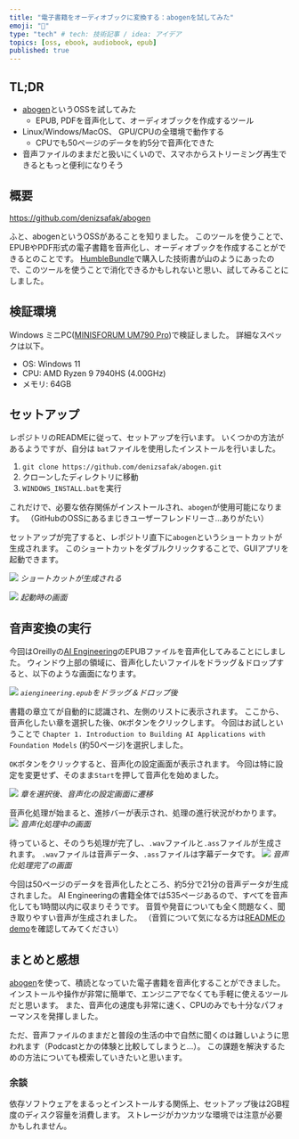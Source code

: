 ```yaml
---
title: "電子書籍をオーディオブックに変換する：abogenを試してみた"
emoji: "📖"
type: "tech" # tech: 技術記事 / idea: アイデア
topics: [oss, ebook, audiobook, epub]
published: true
---
```


## TL;DR
- [abogen](https://github.com/denizsafak/abogen)というOSSを試してみた
  - EPUB, PDFを音声化して、オーディオブックを作成するツール
- Linux/Windows/MacOS、 GPU/CPUの全環境で動作する
  - CPUでも50ページのデータを約5分で音声化できた
- 音声ファイルのままだと扱いにくいので、スマホからストリーミング再生できるともっと便利になりそう

## 概要

https://github.com/denizsafak/abogen

ふと、abogenというOSSがあることを知りました。
このツールを使うことで、EPUBやPDF形式の電子書籍を音声化し、オーディオブックを作成することができるとのことです。
[HumbleBundle](https://www.humblebundle.com)で購入した技術書が山のようにあったので、このツールを使うことで消化できるかもしれないと思い、試してみることにしました。

## 検証環境
Windows ミニPC([MINISFORUM UM790 Pro](https://amzn.asia/d/004252A))で検証しました。
詳細なスペックは以下。
- OS: Windows 11
- CPU: AMD Ryzen 9 7940HS (4.00GHz)
- メモリ: 64GB

## セットアップ
レポジトリのREADMEに従って、セットアップを行います。
いくつかの方法があるようですが、自分は `bat`ファイルを使用したインストールを行いました。

1. `git clone https://github.com/denizsafak/abogen.git`
2. クローンしたディレクトリに移動
3. `WINDOWS_INSTALL.bat`を実行

これだけで、必要な依存関係がインストールされ、`abogen`が使用可能になります。
（GitHubのOSSにあるまじきユーザーフレンドリーさ...ありがたい）

セットアップが完了すると、レポジトリ直下に`abogen`というショートカットが生成されます。
このショートカットをダブルクリックすることで、GUIアプリを起動できます。

![](/images/make-audiobook-from-ebook/abogen_shortcut.png)
*ショートカットが生成される*

![](/images/make-audiobook-from-ebook/abogen_startup.png)
*起動時の画面*

## 音声変換の実行
今回はOreillyの[AI Engineering](https://www.oreilly.com/library/view/ai-engineering/9781098166298/)のEPUBファイルを音声化してみることにしました。
ウィンドウ上部の領域に、音声化したいファイルをドラッグ＆ドロップすると、以下のような画面になります。

![](/images/make-audiobook-from-ebook/abogen_upload_epub.png)
*`aiengineering.epub`をドラッグ＆ドロップ後*

書籍の章立てが自動的に認識され、左側のリストに表示されます。
ここから、音声化したい章を選択した後、`OK`ボタンをクリックします。
今回はお試しということで `Chapter 1. Introduction to Building AI Applications with Foundation Models` (約50ページ)を選択しました。

`OK`ボタンをクリックすると、音声化の設定画面が表示されます。
今回は特に設定を変更せず、そのまま`Start`を押して音声化を始めました。

![](/images/make-audiobook-from-ebook/abogen_chapter_selected.png)
*章を選択後、音声化の設定画面に遷移*

音声化処理が始まると、進捗バーが表示され、処理の進行状況がわかります。
![](/images/make-audiobook-from-ebook/abogen_processing.png)
*音声化処理中の画面*

待っていると、そのうち処理が完了し、`.wav`ファイルと`.ass`ファイルが生成されます。
`.wav`ファイルは音声データ、`.ass`ファイルは字幕データです。
![](/images/make-audiobook-from-ebook/abogen_process_completed.png)
*音声化処理完了の画面*

今回は50ページのデータを音声化したところ、約5分で21分の音声データが生成されました。
AI Engineeringの書籍全体では535ページあるので、すべてを音声化しても1時間以内に収まりそうです。
音質や発音についても全く問題なく、聞き取りやすい音声が生成されました。
（音質について気になる方は[READMEのdemo](https://github.com/denizsafak/abogen?tab=readme-ov-file#demo)を確認してみてください）

## まとめと感想

[abogen](https://github.com/denizsafak/abogen?tab=readme-ov-file#demo)を使って、積読となっていた電子書籍を音声化することができました。
インストールや操作が非常に簡単で、エンジニアでなくても手軽に使えるツールだと思います。
また、音声化の速度も非常に速く、CPUのみでも十分なパフォーマンスを発揮しました。

ただ、音声ファイルのままだと普段の生活の中で自然に聞くのは難しいように思われます（Podcastとかの体験と比較してしまうと...）。
この課題を解決するための方法についても模索していきたいと思います。

### 余談
依存ソフトウェアをまるっとインストールする関係上、セットアップ後は2GB程度のディスク容量を消費します。
ストレージがカツカツな環境では注意が必要かもしれません。
